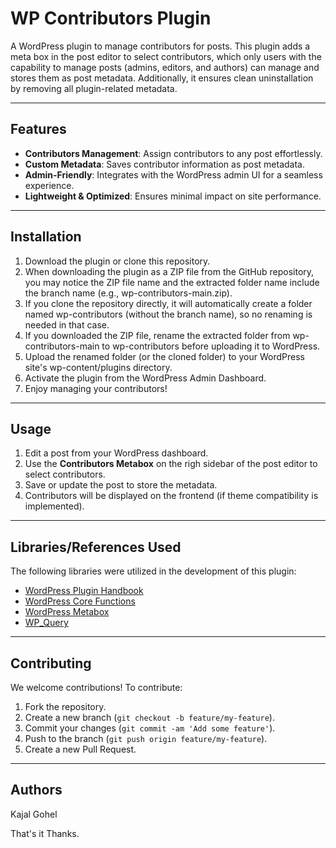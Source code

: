 # WP Contributors Plugin

A WordPress plugin to manage contributors for posts. This plugin adds a meta box in the post editor to select contributors, which only users with the capability to manage posts (admins, editors, and authors) can manage and stores them as post metadata. Additionally, it ensures clean uninstallation by removing all plugin-related metadata.

---

## Features
- **Contributors Management**: Assign contributors to any post effortlessly.
- **Custom Metadata**: Saves contributor information as post metadata.
- **Admin-Friendly**: Integrates with the WordPress admin UI for a seamless experience.
- **Lightweight & Optimized**: Ensures minimal impact on site performance.

---

## Installation
1. Download the plugin or clone this repository.
2. When downloading the plugin as a ZIP file from the GitHub repository, you may notice the ZIP file name and the extracted folder name include the branch name (e.g., wp-contributors-main.zip).
3. If you clone the repository directly, it will automatically create a folder named wp-contributors (without the branch name), so no renaming is needed in that case.
4. If you downloaded the ZIP file, rename the extracted folder from wp-contributors-main to wp-contributors before uploading it to WordPress.
5. Upload the renamed folder (or the cloned folder) to your WordPress site's wp-content/plugins directory.
6. Activate the plugin from the WordPress Admin Dashboard.
7. Enjoy managing your contributors!

---

## Usage
1. Edit a post from your WordPress dashboard.
2. Use the **Contributors Metabox** on the righ sidebar of the post editor to select contributors.
3. Save or update the post to store the metadata.
4. Contributors will be displayed on the frontend (if theme compatibility is implemented).

---

## Libraries/References Used
The following libraries were utilized in the development of this plugin:
- [WordPress Plugin Handbook](https://developer.wordpress.org/plugins/)
- [WordPress Core Functions](https://developer.wordpress.org/)
- [WordPress Metabox](https://developer.wordpress.org/reference/functions/add_meta_box/)
- [WP_Query](https://developer.wordpress.org/reference/classes/wp_query/)

---

## Contributing
We welcome contributions! To contribute:
1. Fork the repository.
2. Create a new branch (`git checkout -b feature/my-feature`).
3. Commit your changes (`git commit -am 'Add some feature'`).
4. Push to the branch (`git push origin feature/my-feature`).
5. Create a new Pull Request.

---

## Authors
Kajal Gohel

That's it Thanks.

